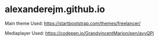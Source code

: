 # alexanderejm.github.io

Main theme Used: https://startbootstrap.com/themes/freelancer/

Mediaplayer Used: https://codepen.io/GrandvincentMarion/pen/avyQPj
